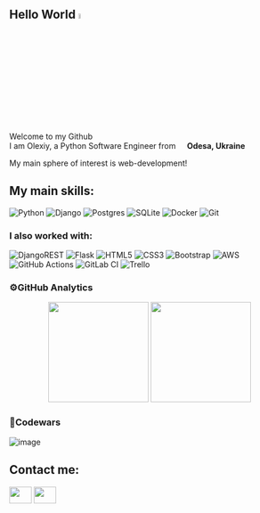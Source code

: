 ## Hello World <img src="https://media.giphy.com/media/hvRJCLFzcasrR4ia7z/giphy.gif" width="5%">

<p>Welcome to my Github <br>
  I am Olexiy, a Python Software Engineer from <img src="https://cdn-icons-png.flaticon.com/512/197/197572.png" width="13"/><b> Odesa, Ukraine</b></p>
  My main sphere of interest is web-development!

## My main skills:
![Python](https://img.shields.io/badge/python-3670A0?style=for-the-badge&logo=python&logoColor=white)
![Django](https://img.shields.io/badge/django-%23092E20.svg?style=for-the-badge&logo=django&logoColor=white)
![Postgres](https://img.shields.io/badge/postgres-%23316192.svg?style=for-the-badge&logo=postgresql&logoColor=white)
![SQLite](https://img.shields.io/badge/sqlite-%2307405e.svg?style=for-the-badge&logo=sqlite&logoColor=white)
![Docker](https://img.shields.io/badge/docker-%230db7ed.svg?style=for-the-badge&logo=docker&logoColor=white)
![Git](https://img.shields.io/badge/git-%23F05033.svg?style=for-the-badge&logo=git&logoColor=white)

### I also worked with:
![DjangoREST](https://img.shields.io/badge/DJANGO-REST-ff1709?style=for-the-badge&logo=django&logoColor=white&color=ff1709&labelColor=gray)
![Flask](https://img.shields.io/badge/flask-%23000.svg?style=for-the-badge&logo=flask&logoColor=white)
![HTML5](https://img.shields.io/badge/html5-%23E34F26.svg?style=for-the-badge&logo=html5&logoColor=white)
![CSS3](https://img.shields.io/badge/css3-%231572B6.svg?style=for-the-badge&logo=css3&logoColor=white)
![Bootstrap](https://img.shields.io/badge/bootstrap-%23563D7C.svg?style=for-the-badge&logo=bootstrap&logoColor=white)
![AWS](https://img.shields.io/badge/AWS-%23FF9900.svg?style=for-the-badge&logo=amazon-aws&logoColor=white)
![GitHub Actions](https://img.shields.io/badge/github%20actions-%232671E5.svg?&style=for-the-badge&logo=githubactions&logoColor=white)
![GitLab CI](https://img.shields.io/badge/gitlab%20ci-%23181717.svg?&style=for-the-badge&logo=gitlab&logoColor=white)
![Trello](https://img.shields.io/badge/Trello-%23026AA7.svg?style=for-the-badge&logo=Trello&logoColor=white)

### ⚙️GitHub Analytics
<p align="center">
  <img height="180em" src="https://github-readme-stats-eight-theta.vercel.app/api?username=OlexiyVasylenkoDev&show_icons=true&theme=algolia&include_all_commits=true&count_private=true"/>
  <img height="180em" src="https://github-readme-stats-eight-theta.vercel.app/api/top-langs/?username=OlexiyVasylenkoDev&layout=compact&langs_count=8&theme=algolia"/>
 </p>
 </details>
  
### 📝Codewars

![image](https://www.codewars.com/users/OlexiyVasylenkoDev/badges/large)

## Contact me:
<a href="mailto:alexeyvasilenkoo@gmail.com" target="blank"><img align="center" src="https://cdn.jsdelivr.net/npm/simple-icons@3.0.1/icons/gmail.svg" alt="" height="30" width="40" /></a>
<a href="https://www.linkedin.com/in/olexiy-vasylenko-47aa44217/" target="blank"><img align="center" src="https://cdn.jsdelivr.net/npm/simple-icons@3.0.1/icons/linkedin.svg" alt="" height="30" width="40" /></a>
